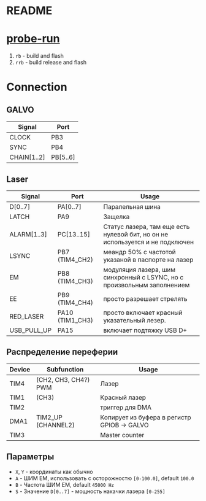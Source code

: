 # README

# [probe-run](https://github.com/knurling-rs/probe-run)
1. `rb` - build and flash
2. `rrb` - build release and flash

# Connection

## GALVO
| Signal | Port |
| ------ | ---- |
| CLOCK | PB3 |
| SYNC | PB4 |
| CHAIN[1..2] | PB[5..6] |

## Laser
| Signal | Port | Usage |
| ------ | ---- | ----- |
| D[0..7] | PA[0..7] | Паралельная шина
| LATCH | PA9 | Защелка
| ALARM[1..3] | PC[13..15] | Статус лазера, там еще есть нулевой бит, но он не используется и не подключен
| LSYNC | PB7 (TIM4_CH2) | меандр 50% с частотой указаной в паспорте на лазер
| EM | PB8 (TIM4_CH3) | модуляция лазера, шим синхронный с LSYNC, но с произвольным заполнением
| EE | PB9 (TIM4_CH4) | просто разрешает стрелять
| RED_LASER | PA10 (TIM1_CH3) | просто включает красный указательный лезер.
| USB_PULL_UP | PA15 | включает подтяжку USB D+

## Распределение переферии
| Device | Subfunction | Usage |
| ------ | ---- | ----- |
| TIM4 | (CH2, CH3, CH4?) PWM | Лазер
| TIM1 | (CH3) | Красный лазер
| TIM2 | |триггер для DMA
| DMA1 | TIM2_UP (CHANNEL2) | Копирует из буфера в регистр GPIOB -> GALVO
| TIM3 | | Master counter

## Параметры
* `X`, `Y` - координаты как обычно
* `A` - ШИМ EM, использовать с осторожностю `[0-100.0]`, default `100.0`
* `B` - Частота ШИМ EM, default `45000 Hz`
* `S` - Значение `D[0..7]` - мощность накачки лазера `[0-255]`